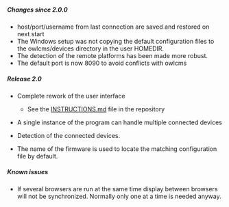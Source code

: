 ##### Changes since 2.0.0

- host/port/username from last connection are saved and restored on next start
- The Windows setup was not copying the default configuration files to the owlcms/devices directory in the user HOMEDIR.
- The detection of the remote platforms has been made more robust.
- The default port is now 8090 to avoid conflicts with owlcms

##### Release 2.0

- Complete rework of the user interface
  - See the [INSTRUCTIONS.md](https://github.com/jflamy/owlcms-firmata/blob/v24/INSTRUCTIONS.md) file in the repository

- A single instance of the program can handle multiple connected devices
- Detection of the connected devices.
- The name of the firmware is used to locate the matching configuration file by default.

##### Known issues

- If several browsers are run at the same time display between browsers will not be synchronized. Normally only one at a time is needed anyway.

